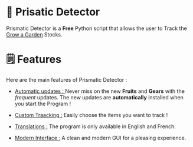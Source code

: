 # 🌱 Prisatic Detector
Prismatic Detector is a __Free__ Python script that allows the user to Track the [Grow a Garden](https://www.roblox.com/games/126884695634066/Grow-a-Garden) Stocks.

# 🗒️ Features
Here are the main features of Prismatic Detector : 
- <ins> Automatic updates : </ins> Never miss on the new __Fruits__ and __Gears__ with the _frequent_ updates. The new updates are **automatically** installed when you start the Program !

- <ins> Custom Traacking :</ins> Easily choose the items you want to track !

- <ins> Translations :</ins> The program is only available in English and French.

- <ins> Modern Interface :</ins> A clean and modern GUI for a pleasing experience.
